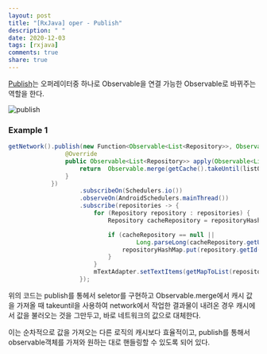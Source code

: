 ```yaml
---
layout: post
title: "[RxJava] oper - Publish"
description: " "
date: 2020-12-03
tags: [rxjava]
comments: true
share: true
---
```



[Publish](http://reactivex.io/documentation/operators/publish.html)는 오퍼레이터중 하나로 Observable을 연결 가능한 Observable로 바뀌주는 역할을 한다.

![publish](http://reactivex.io/documentation/operators/images/publishConnect.c.png)


### Example 1



```java
getNetwork().publish(new Function<Observable<List<Repository>>, Observable<List<Repository>>>() {
                @Override
                public Observable<List<Repository>> apply(Observable<List<Repository>> listObservable) throws Exception {
                    return  Observable.merge(getCache().takeUntil(listObservable), listObservable);
                }
            })
                    .subscribeOn(Schedulers.io())
                    .observeOn(AndroidSchedulers.mainThread())
                    .subscribe(repositories -> {
                        for (Repository repository : repositories) {
                            Repository cacheRepository = repositoryHashMap.get(repository.getId());

                            if (cacheRepository == null ||
                                    Long.parseLong(cacheRepository.getUpdatedAt()) < Long.parseLong(repository.getUpdatedAt())) {
                                repositoryHashMap.put(repository.getId(), repository);
                            }
                        }
                        mTextAdapter.setTextItems(getMapToList(repositoryHashMap));
                    });
```


위의 코드는 publish를 통헤서 seletor를 구현하고 Observable.merge에서 캐시 값을 가져올 때 takeuntil을 사용하여 network에서 작업한 결과물이 내려온 경우 캐시에서 값을 불러오는 것을 그만두고, 바로 네트워크의 값으로 대체한다. 

이는 순차적으로 값을 가져오는 다른 로직의 캐시보다 효율적이고, publish를 통해서 observable객체를 가져와 원하는 대로 핸들링할 수 있도록 되어 있다.